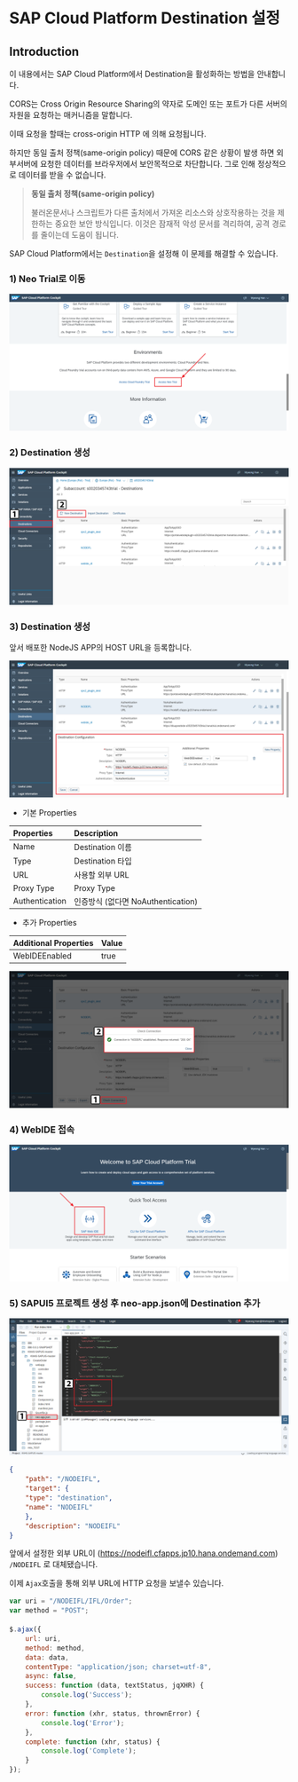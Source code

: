 # SAP Cloud Platform Destination 설정

## **Introduction**
이 내용에서는 SAP Cloud Platform에서 Destination을 활성화하는 방법을 안내합니다.


CORS는 Cross Origin Resource Sharing의 약자로 도메인 또는 포트가 다른 서버의 자원을 요청하는 매커니즘을 말합니다.

이때 요청을 할때는 cross-origin HTTP 에 의해 요청됩니다.

하지만 동일 출처 정책(same-origin policy) 때문에 CORS 같은 상황이 발생 하면 외부서버에 요청한 데이터를 브라우저에서 보안목적으로 차단합니다. 그로 인해 정상적으로 데이터를 받을 수 없습니다.

>**동일 출처 정책(same-origin policy)**
>
>불러온문서나 스크립트가 다른 출처에서 가져온 리소스와 상호작용하는 것을 제한하는 중요한 보안 방식입니다. 이것은 잠재적 악성 문서를 격리하여, 공격 경로를 줄이는데 도움이 됩니다.

SAP Cloud Platform에서는 `Destination`을 설정해 이 문제를 해결할 수 있습니다.

### 1) Neo Trial로 이동
![image](../image/03.Destination/image001.png)


### 2) Destination 생성

![image](../image/03.Destination/image002.png)

### 3) Destination 생성

앞서 배포한 NodeJS APP의 HOST URL을 등록합니다.

![image](../image/03.Destination/image003.png)

- 기본 Properties

| Properties     | Description                        |
| :------------- | :--------------------------------- |
| Name           | Destination 이름                   |
| Type           | Destination 타입                   |
| URL            | 사용할 외부 URL                    |
| Proxy Type     | Proxy Type                         |
| Authentication | 인증방식 (없다면 NoAuthentication) |

- 추가 Properties

| Additional Properties | Value |
| :-------------------- | :---- |
| WebIDEEnabled         | true  |


![image](../image/03.Destination/image004.png)


### 4) WebIDE 접속

![image](../image/03.Destination/image005.png)



### 5) SAPUI5 프로젝트 생성 후 neo-app.json에 Destination 추가


![image](../image/03.Destination/image006.png)



```json
{
    "path": "/NODEIFL",
    "target": {
    "type": "destination",
    "name": "NODEIFL"
    },
    "description": "NODEIFL"
}
```


앞에서 설정한 외부 URL이 (https://nodeifl.cfapps.jp10.hana.ondemand.com)  `/NODEIFL` 로 대체됐습니다.

이제 `Ajax`호출을 통해 외부 URL에 HTTP 요청을 보낼수 있습니다.


```javascript
var uri = "/NODEIFL/IFL/Order";
var method = "POST";

$.ajax({
    url: uri,
    method: method,
    data: data,
    contentType: "application/json; charset=utf-8",
    async: false,
    success: function (data, textStatus, jqXHR) {
        console.log('Success');
    },
    error: function (xhr, status, thrownError) {
        console.log('Error');
    },
    complete: function (xhr, status) {
        console.log('Complete');
    }
});
```